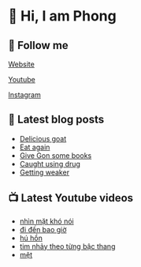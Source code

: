 # 👋 Hi, I am Phong

## 🔗 Follow me

[Website](https://phongever.xyz "Website")

[Youtube](https://www.youtube.com/@phongever "Youtube")

[Instagram](https://www.instagram.com/phongever "Instagram")

## 📝 Latest blog posts

<!-- BLOG-POST-LIST:START -->
- [Delicious goat](https://phongever.xyz/blog/delicious-goat/)
- [Eat again](https://phongever.xyz/blog/eat-again/)
- [Give Gon some books](https://phongever.xyz/blog/give-gon-some-books/)
- [Caught using drug](https://phongever.xyz/blog/caught-using-drug/)
- [Getting weaker](https://phongever.xyz/blog/getting-weaker/)
<!-- BLOG-POST-LIST:END -->

## 📺 Latest Youtube videos

<!-- YOUTUBE-VIDEO-LIST:START -->
- [nhìn mặt khó nói](https://www.youtube.com/shorts/P1CXQ9-zpjs)
- [đi đến bao giờ](https://www.youtube.com/shorts/tiZVue9rnNY)
- [hú hồn](https://www.youtube.com/shorts/zdUYV1oBv5A)
- [tim nhảy theo từng bậc thang](https://www.youtube.com/shorts/p5RdkZ0astI)
- [mệt](https://www.youtube.com/shorts/g5eP4imXWI0)
<!-- YOUTUBE-VIDEO-LIST:END -->

